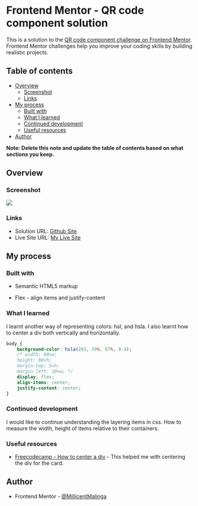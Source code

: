 # Frontend Mentor - QR code component solution

This is a solution to the [QR code component challenge on Frontend Mentor](https://www.frontendmentor.io/challenges/qr-code-component-iux_sIO_H). Frontend Mentor challenges help you improve your coding skills by building realistic projects. 

## Table of contents

- [Overview](#overview)
  - [Screenshot](#screenshot)
  - [Links](#links)
- [My process](#my-process)
  - [Built with](#built-with)
  - [What I learned](#what-i-learned)
  - [Continued development](#continued-development)
  - [Useful resources](#useful-resources)
- [Author](#author)


**Note: Delete this note and update the table of contents based on what sections you keep.**

## Overview

### Screenshot

![](images/screenshot.jpg)





### Links

- Solution URL: [Github Site](https://github.com/MillicentMalinga/frontend-mentor-qrcode-challenge)
- Live Site URL: [My Live Site](https://deluxe-crisp-43bc12.netlify.app/)

## My process

### Built with

- Semantic HTML5 markup

- Flex - align items and justify-content



### What I learned

I learnt another way of representing colors: hsl, and hsla. 
I also learnt how to center a div both vertically and horizontally. 



```css
body {
    background-color: hsla(203, 59%, 67%, 0.4);
    /* width: 80vw;
    height: 90vh;
    margin-top: 5vh;
    margin-left: 10vw; */
    display: flex;
    align-items: center;
    justify-content: center;
}

```



### Continued development

I would like to continue understanding the layering items in css. How to measure the width, height of items relative to their containers. 



### Useful resources

- [Freecodecamp - How to center a div](https://www.freecodecamp.org/news/how-to-center-a-div-with-css/) - This helped me with centering the div for the card. 



## Author


- Frontend Mentor - [@MillicentMalinga](https://www.frontendmentor.io/profile/MillicentMalinga)


